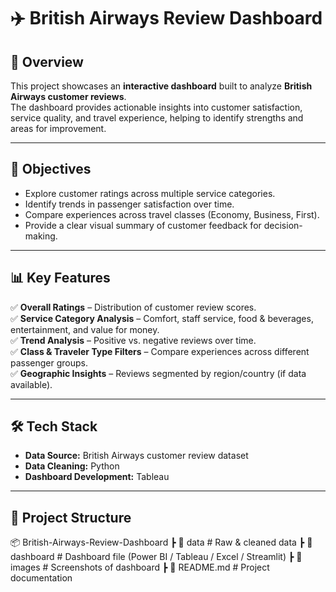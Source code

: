 # ✈️ British Airways Review Dashboard  

## 📖 Overview  
This project showcases an **interactive dashboard** built to analyze **British Airways customer reviews**.  
The dashboard provides actionable insights into customer satisfaction, service quality, and travel experience, helping to identify strengths and areas for improvement.  

---

## 🎯 Objectives  
- Explore customer ratings across multiple service categories.  
- Identify trends in passenger satisfaction over time.  
- Compare experiences across travel classes (Economy, Business, First).  
- Provide a clear visual summary of customer feedback for decision-making.  

---

## 📊 Key Features  
✅ **Overall Ratings** – Distribution of customer review scores.  
✅ **Service Category Analysis** – Comfort, staff service, food & beverages, entertainment, and value for money.  
✅ **Trend Analysis** – Positive vs. negative reviews over time.  
✅ **Class & Traveler Type Filters** – Compare experiences across different passenger groups.  
✅ **Geographic Insights** – Reviews segmented by region/country (if data available).  

---

## 🛠️ Tech Stack  
- **Data Source:** British Airways customer review dataset   
- **Data Cleaning:** Python   
- **Dashboard Development:** Tableau 
---

## 📂 Project Structure  
📦 British-Airways-Review-Dashboard
┣ 📂 data # Raw & cleaned data
┣ 📂 dashboard # Dashboard file (Power BI / Tableau / Excel / Streamlit)
┣ 📂 images # Screenshots of dashboard
┣ 📜 README.md # Project documentation

